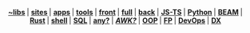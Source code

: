 <p align="center">
  <strong>
    <a href="https://github.com/barcek?tab=repositories&q=resource&type=&language=&sort=">~libs</a>
  </strong> |
  <strong>
    <a href="https://barcek.github.io/">sites</a>
  </strong> |
  <strong>
    <a href="https://github.com/barcek?tab=repositories&q=app&type=&language=&sort=">apps</a>
  </strong> |
  <strong>
    <a href="https://github.com/barcek?tab=repositories&q=tool&type=&language=&sort=">tools</a>
  </strong> |
  <strong>
    <a href="https://github.com/barcek?tab=repositories&q=frontend&type=&language=&sort=">front</a>
  </strong> |
  <strong>
    <a href="https://github.com/barcek?tab=repositories">full</a>
  </strong> |
  <strong>
    <a href="https://github.com/barcek?tab=repositories&q=backend&type=&language=&sort=">back</a>
  </strong> |
  <strong>
    <a href="https://github.com/barcek?tab=repositories&q=js&type=&language=&sort=">JS-TS</a>
  </strong> |
  <strong>
    <a href="https://github.com/barcek?tab=repositories&q=python&type=&language=&sort=">Python</a>
  </strong> |
  <strong>
    <a href="https://github.com/barcek?tab=repositories&q=beam&type=&language=&sort=">BEAM</a>
  </strong> |
  <strong>
    <a href="https://github.com/barcek?tab=repositories&q=rust&type=&language=&sort=">Rust</a>
  </strong> |
  <strong>
    <a href="https://github.com/barcek?tab=repositories&q=shell&type=&language=&sort=">shell</a>
  </strong> |
  <strong>
    <a href="https://github.com/barcek?tab=repositories&q=sql&type=&language=&sort=">SQL</a>
  </strong> |
  <strong>
    <a href="https://github.com/barcek/aliesce">any?</a>
  </strong> |
  <strong>
    <em>
      <a href="https://github.com/barcek/glep">AWK?</a>
    </em>
  </strong> |
  <strong>
    <a href="https://github.com/barcek?tab=repositories&q=object-oriented-programming&type=&language=&sort=">OOP</a>
  </strong> |
  <strong>
    <a href="https://github.com/barcek?tab=repositories&q=functional-programming&type=&language=&sort=">FP</a>
  </strong> |
  <strong>
    <a href="https://github.com/barcek?tab=repositories&q=devops&type=&language=&sort=">DevOps</a>
  </strong> |
  <strong>
    <a href="https://github.com/barcek?tab=repositories&q=dx&type=&language=&sort=">DX</a>
  </strong>
</p>
